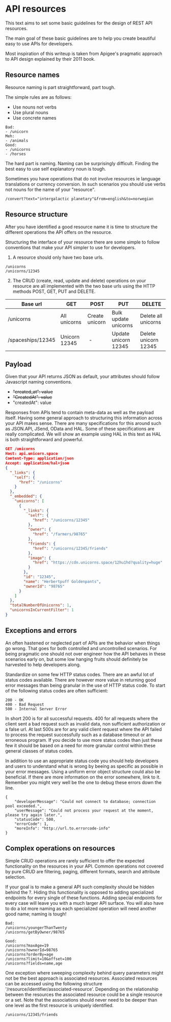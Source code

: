 # API resources

This text aims to set some basic guidelines for the design of REST API resources.

The main goal of these basic guidelines are to help you create beautiful easy to use APIs for developers.

Most inspiration of this writeup is taken from Apigee's pragmatic approach to API design explained by their 2011 book.

## Resource names

Resource naming is part straightforward, part tough.

The simple rules are as follows:
- Use nouns not verbs
- Use plural nouns
- Use concrete names

````
Bad:
- /unicorn
Meh:
- /animals
Good:
- /unicorns
- /horses
````

The hard part is naming. Naming can be surprisingly difficult. Finding the best easy to use self explanatory noun is tough.

Sometimes you have operations that do not involve resources ie language translations or currency conversion. In such scenarios you should use verbs not nouns for the name of your "resource".
````
/convert?text="intergalactic planetary"&from=english&to=norwegian
````

## Resource structure

After you have identified a good resource name it is time to structure the different operations the API offers on the resource.

Structuring the interface of your resource there are some simple to follow conventions that make your API simpler to use for developers.

1. A resource should only have two base urls.
````
/unicorns
/unicorns/12345
````
2. The CRUD (create, read, update and delete) operations on your resource are all implemented with the two base urls using the HTTP methods POST, GET, PUT and DELETE.

Base url | GET | POST | PUT | DELETE
---|---|---|---|---
/unicorns | All unicorns | Create unicorn | Bulk update unicorns | Delete all unicorns
/spaceships/12345 | Unicorn 12345 | - | Update unicorn 12345 | Delete unicorn 12345

## Payload

Given that your API returns JSON as default, your attributes should follow Javascript naming conventions.

- ~~"created_at": value~~
- ~~"CreatedAt": value~~
- "createdAt": value

Responses from APIs tend to contain meta-data as well as the payload itself. Having some general approach to structuring this information across your API makes sense. There are many specifications for this around such as JSON.API, JSend, OData and HAL. Some of these specifications are really complicated. We will show an example using HAL in this text as HAL is both straightforward and powerful.

````json
GET /unicorns  
Host: api.unicorn.space
Content-Type: application/json
Accept: application/hal+json
{
  "_links": {
    "self": {
      "href": "/unicorns"
    }
  },
  "_embedded": {
    "unicorns": [
      {
        "_links": {
          "self": {
            "href": "/unicorns/12345"
          },
          "owner": {
            "href": "/farmers/98765"
          },
          "friends": {
            "href": "/unicorns/12345/friends"
          },
          "image": {
            "href": "https://cdn.unicorns.space/12hu1hd?quality=huge"
          }
        },
        "id": "12345",
        "name": "Herbertpuff Goldenpants",
        "ownerId": "98765"
      }
    ]
  },
  "totalNumberOfUnicorns": 1,
  "unicornsInCurrentFilter": 1
}
````

## Exceptions and errors

An often hastened or neglected part of APIs are the behavior when things go wrong. That goes for both controlled and uncontrolled scenarios. For being pragmatic one should not over engineer how the API behaves in these scenarios early on, but some low hanging fruits should definitely be harvested to help developers along.

Standardize on some few HTTP status codes. There are an awful lot of status codes available. There are however more value in returning good error messages than being granular in the use of HTTP status code. To start of the following status codes are often sufficient:
````
200 - OK
400 - Bad Request
500 - Internal Server Error
````
In short 200 is for all successful requests. 400 for all requests where the client sent a bad request such as invalid data, non sufficient authorization or a false url. At last 500s are for any valid client request where the API failed to process the request successfully such as a database timeout or an erroneous program. If you decide to use more status codes than just these few it should be based on a need for more granular control within these general classes of status codes.

In addition to use an appropriate status code you should help developers and users to understand what is wrong by beeing as specific as possible in your error messages. Using a uniform error object structure could also be beneficial. If there are more information on the error somewhere, link to it. Remember you might very well be the one to debug these errors down the line.
````
{
    "developerMessage": "Could not connect to database; connection pool exceeded.",
    "userMessage": "Could not process your request at the moment, please try again later.",
    "statusCode": 500,
    "errorCode": 1,
    "moreInfo": "http://url.to.errorcode-info"
}
````

## Complex operations on resources

Simple CRUD operations are rarely sufficient to offer the expected functionality on the resources in your API. Common operations not covered by pure CRUD are filtering, paging, different formats, search and attribute selection.

If your goal is to make a general API such complexity should be hidden behind the ?. Hiding this functionality is opposed to adding specialized endpoints for every single of these functions. Adding special endpoints for every case will leave you with a much larger API surface. You will also have to do a lot more naming as each specialized operation will need another good name; naming is tough!

````
Bad:
/unicorns/youngerThanTwenty
/unicorns/getByOwner/98765

Good:
/unicorns?maxAge=19
/unicorns?ownerId=98765
/unicorns?orderBy=age
/unicorns?limit=10&offset=100
/unicorns?fields=name,age
````

One exception where sweeping complexity behind query parameters might not be the best approach is associated resources. Associated resources can be accessed using the following structure '/resource/identifier/associated-resource'. Depending on the relationship between the resources the associated resource could be a single resource or a set. Note that the associations should never need to be deeper than one level as the first resource is uniquely identified.
````
/unicorns/12345/friends
````
